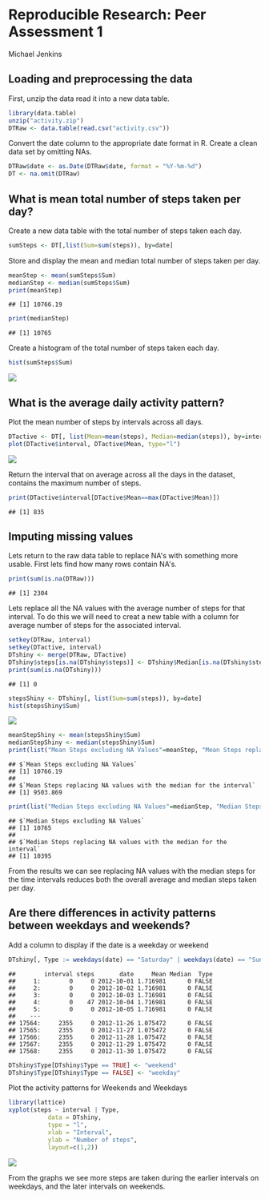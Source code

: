# Reproducible Research: Peer Assessment 1
Michael Jenkins  


## Loading and preprocessing the data

First, unzip the data read it into a new data table.

```r
library(data.table)
unzip("activity.zip")
DTRaw <- data.table(read.csv("activity.csv"))
```

Convert the date column to the appropriate date format in R.  Create a clean data set by omitting NAs.

```r
DTRaw$date <- as.Date(DTRaw$date, format = "%Y-%m-%d")
DT <- na.omit(DTRaw)
```


## What is mean total number of steps taken per day?

Create a new data table with the total number of steps taken each day.  

```r
sumSteps <- DT[,list(Sum=sum(steps)), by=date]
```

Store and display the mean and median total number of steps taken per day.

```r
meanStep <- mean(sumSteps$Sum)
medianStep <- median(sumSteps$Sum)
print(meanStep)
```

```
## [1] 10766.19
```

```r
print(medianStep)
```

```
## [1] 10765
```

Create a histogram of the total number of steps taken each day.

```r
hist(sumSteps$Sum)
```

![](PA1_template_files/figure-html/stephist-1.png) 

## What is the average daily activity pattern?

Plot the mean number of steps by intervals across all days.

```r
DTactive <- DT[, list(Mean=mean(steps), Median=median(steps)), by=interval]
plot(DTactive$interval, DTactive$Mean, type="l")
```

![](PA1_template_files/figure-html/activity-1.png) 

Return the interval that on average across all the days in the dataset, contains the maximum number of steps.


```r
print(DTactive$interval[DTactive$Mean==max(DTactive$Mean)])
```

```
## [1] 835
```

## Imputing missing values

Lets return to the raw data table to replace NA's with something more usable.  First lets find how many rows contain NA's.


```r
print(sum(is.na(DTRaw)))
```

```
## [1] 2304
```

Lets replace all the NA values with the average number of steps for that interval.  To do this we will need to creat a new table with a column for average number of steps for the associated interval.


```r
setkey(DTRaw, interval)
setkey(DTactive, interval)
DTshiny <- merge(DTRaw, DTactive)
DTshiny$steps[is.na(DTshiny$steps)] <- DTshiny$Median[is.na(DTshiny$steps)]
print(sum(is.na(DTshiny)))
```

```
## [1] 0
```


```r
stepsShiny <- DTshiny[, list(Sum=sum(steps)), by=date]
hist(stepsShiny$Sum)
```

![](PA1_template_files/figure-html/shinystepsplot-1.png) 

```r
meanStepShiny <- mean(stepsShiny$Sum)
medianStepShiny <- median(stepsShiny$Sum)
print(list("Mean Steps excluding NA Values"=meanStep, "Mean Steps replacing NA values with the median for the interval"=meanStepShiny))
```

```
## $`Mean Steps excluding NA Values`
## [1] 10766.19
## 
## $`Mean Steps replacing NA values with the median for the interval`
## [1] 9503.869
```

```r
print(list("Median Steps excluding NA Values"=medianStep, "Median Steps replacing NA values with the median for the interval"=medianStepShiny))
```

```
## $`Median Steps excluding NA Values`
## [1] 10765
## 
## $`Median Steps replacing NA values with the median for the interval`
## [1] 10395
```

From the results we can see replacing NA values with the median steps for the time intervals reduces both the overall average and median steps taken per day.

## Are there differences in activity patterns between weekdays and weekends?

Add a column to display if the date is a weekday or weekend

```r
DTshiny[, Type := weekdays(date) == "Saturday" | weekdays(date) == "Sunday"]
```

```
##        interval steps       date     Mean Median  Type
##     1:        0     0 2012-10-01 1.716981      0 FALSE
##     2:        0     0 2012-10-02 1.716981      0 FALSE
##     3:        0     0 2012-10-03 1.716981      0 FALSE
##     4:        0    47 2012-10-04 1.716981      0 FALSE
##     5:        0     0 2012-10-05 1.716981      0 FALSE
##    ---                                                
## 17564:     2355     0 2012-11-26 1.075472      0 FALSE
## 17565:     2355     0 2012-11-27 1.075472      0 FALSE
## 17566:     2355     0 2012-11-28 1.075472      0 FALSE
## 17567:     2355     0 2012-11-29 1.075472      0 FALSE
## 17568:     2355     0 2012-11-30 1.075472      0 FALSE
```

```r
DTshiny$Type[DTshiny$Type == TRUE] <- "weekend"
DTshiny$Type[DTshiny$Type == FALSE] <- "weekday"
```

Plot the activity patterns for Weekends and Weekdays

```r
library(lattice)
xyplot(steps ~ interval | Type, 
           data = DTshiny,
           type = "l",
           xlab = "Interval",
           ylab = "Number of steps",
           layout=c(1,2))
```

![](PA1_template_files/figure-html/activityShiny-1.png) 

From the graphs we see more steps are taken during the earlier intervals on weekdays, and the later intervals on weekends.

